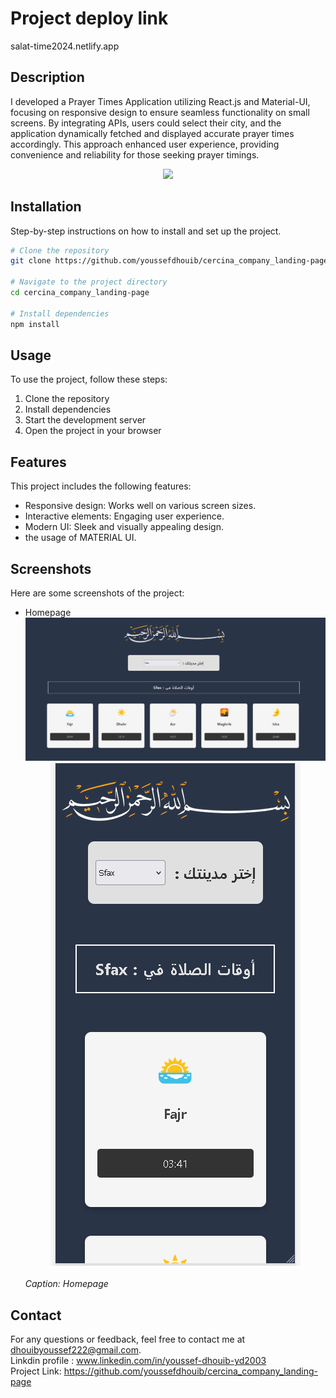 # Project deploy link
salat-time2024.netlify.app
## Description

I developed a Prayer Times Application utilizing React.js and Material-UI, focusing on responsive design to ensure seamless functionality on small screens. By integrating APIs, users could select their city, and the application dynamically fetched and displayed accurate prayer times accordingly. This approach enhanced user experience, providing convenience and reliability for those seeking prayer timings.

<div align="center">
    <img src="https://skillicons.dev/icons?i=react,mui,html,css,vscode,github,figma,tailwind,git" />
    
</div>

## Installation

Step-by-step instructions on how to install and set up the project.

```bash
# Clone the repository
git clone https://github.com/youssefdhouib/cercina_company_landing-page.git

# Navigate to the project directory
cd cercina_company_landing-page

# Install dependencies
npm install
```
## Usage

To use the project, follow these steps:

1. Clone the repository
2. Install dependencies
3. Start the development server
4. Open the project in your browser

## Features

This project includes the following features:

- Responsive design: Works well on various screen sizes.
- Interactive elements: Engaging user experience.
- Modern UI: Sleek and visually appealing design.
- the usage of MATERIAL UI.

## Screenshots

Here are some screenshots of the project:

- Homepage
  ![Homepage](screenshots/acc.png)
                   <div align="center">![Features Section](screenshots/res.png)</div><br>
  *Caption: Homepage*


## Contact

For any questions or feedback, feel free to contact me at [dhouibyoussef222@gmail.com](mailto:dhouibyoussef222@gmail.com).<br>
Linkdin profile : www.linkedin.com/in/youssef-dhouib-yd2003 <br>
Project Link: https://github.com/youssefdhouib/cercina_company_landing-page





